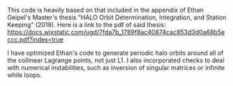 This code is heavily based on that included in the appendix of Ethan Geipel's Master's thesis "HALO Orbit Determination, Integration, and Station Keeping" (2019). 
Here is a link to the pdf of said thesis: https://docs.wixstatic.com/ugd/7fda7b_1789f8ac40874cac853d3d0a68b5eccc.pdf?index=true

I have optimized Ethan's code to generate periodic halo orbits around all of the collinear Lagrange points, not just L1. I also incorporated checks to deal with numerical instabilities, such as inversion of singular matrices or infinite while loops.

